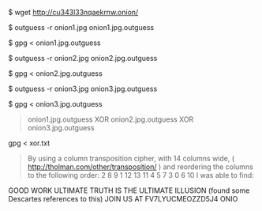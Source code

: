 $ wget http://cu343l33nqaekrnw.onion/


$ outguess -r onion1.jpg onion1.jpg.outguess

$ gpg < onion1.jpg.outguess

$ outguess -r onion2.jpg onion2.jpg.outguess

$ gpg < onion2.jpg.outguess

$ outguess -r onion3.jpg onion3.jpg.outguess

$ gpg < onion3.jpg.outguess

> onion1.jpg.outguess XOR onion2.jpg.outguess XOR onion3.jpg.outguess

gpg < xor.txt

> By using a column transposition cipher, with 14 columns wide, ( http://tholman.com/other/transposition/ ) and reordering the columns to the following order: 2 8 9 1 12 13 11 4 5 7 3 0 6 10 I was able to find:

GOOD WORK ULTIMATE TRUTH IS THE ULTIMATE ILLUSION (found some Descartes references to this) JOIN US AT FV7LYUCMEOZZD5J4 ONIO

